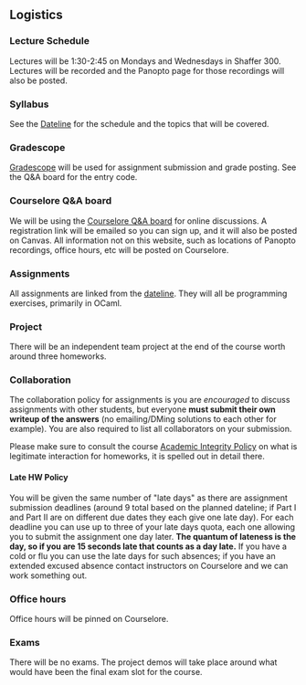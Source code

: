 ## Logistics

### Lecture Schedule

Lectures will be 1:30-2:45 on Mondays and Wednesdays in Shaffer 300. Lectures will be recorded and the Panopto page for those recordings will also be posted.

### Syllabus

See the [Dateline](dateline.html) for the schedule and the topics that will be covered.

### Gradescope

[Gradescope](https://gradescope.com) will be used for assignment submission and grade posting. See the Q&A board for the entry code.

### Courselore Q&A board

We will be using the [Courselore Q&A board](https://courselore.org/courses/0644001341) for online discussions. A registration link will be emailed so you can sign up, and it will also be posted on Canvas.  All information not on this website, such as locations of Panopto recordings, office hours, etc will be posted on Courselore.

### Assignments

All assignments are linked from the [dateline](dateline.html). They will all be programming exercises, primarily in OCaml.

### Project

There will be an independent team project at the end of the course worth around three homeworks.

### Collaboration

The collaboration policy for assignments is you are *encouraged* to discuss assignments with other students, but everyone **must submit their own writeup of the answers** (no emailing/DMing solutions to each other for example).  You are also required to list all collaborators on your submission.

Please make sure to consult the course [Academic Integrity Policy](integrity.html) on what is legitimate interaction for homeworks, it is spelled out in detail there.

#### Late HW Policy

You will be given the same number of "late days" as there are assignment submission deadlines (around 9 total based on the planned dateline; if Part I and Part II are on different due dates they each give one late day). For each deadline you can use up to three of your late days quota, each one allowing you to submit the assignment one day later.  **The quantum of lateness is the day, so if you are 15 seconds late that counts as a day late.** If you have a cold or flu you can use the late days for such absences; if you have an extended excused absence contact instructors on Courselore and we can work something out.

### Office hours

Office hours will be pinned on Courselore.
### Exams

There will be no exams.  The project demos will take place around what would have been the final exam slot for the course.
